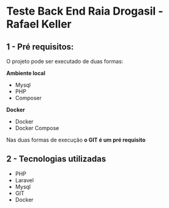 <h1>Teste Back End Raia Drogasil - Rafael Keller</h1>

<h2>1 - Pré requisitos:</h2>

<p>O projeto pode ser executado de duas formas:</p>

<strong>Ambiente local</strong>
<ul>      
    <li>Mysql</li>
    <li>PHP</li>
    <li>Composer</li>  
</ul>

<strong>Docker</strong>
<ul>      
    <li>Docker</li>
    <li>Docker Compose</li>  
</ul>

<p>
Nas duas formas de execução <strong>o GIT é um pré requisito</strong>
</p>

<h2>2 - Tecnologias utilizadas</h2>
<ul>
    <li>PHP</li>
    <li>Laravel</li>
    <li>Mysql</li>
    <li>GIT</li>
    <li>Docker</li>
</ul>

